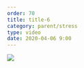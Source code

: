 ```yaml
---
order: 70
title: title-6
category: parent/stress
type: video
date: 2020-04-06 9:00
---
```


[![](../../static/images/stress-body-scan-cover.webp)](../../static/videos/stress-body-scan.mp4)